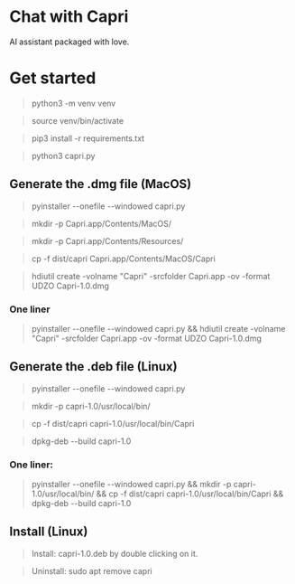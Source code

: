 # Chat with Capri

AI assistant packaged with love.



# Get started

> python3 -m venv venv

> source venv/bin/activate

> pip3 install -r requirements.txt

> python3 capri.py


## Generate the .dmg file (MacOS)

> pyinstaller --onefile --windowed capri.py

> mkdir -p Capri.app/Contents/MacOS/

> mkdir -p Capri.app/Contents/Resources/

> cp -f dist/capri Capri.app/Contents/MacOS/Capri

> hdiutil create -volname "Capri" -srcfolder Capri.app -ov -format UDZO Capri-1.0.dmg

### One liner

> pyinstaller --onefile --windowed capri.py && hdiutil create -volname "Capri" -srcfolder Capri.app -ov -format UDZO Capri-1.0.dmg


## Generate the .deb file (Linux)

> pyinstaller --onefile --windowed capri.py

> mkdir -p capri-1.0/usr/local/bin/

> cp -f dist/capri capri-1.0/usr/local/bin/Capri

> dpkg-deb --build capri-1.0



### One liner:
> pyinstaller --onefile --windowed capri.py && mkdir -p capri-1.0/usr/local/bin/ && cp -f dist/capri capri-1.0/usr/local/bin/Capri && dpkg-deb --build capri-1.0



## Install (Linux)

> Install: capri-1.0.deb by double clicking on it.

> Uninstall: sudo apt remove capri 
